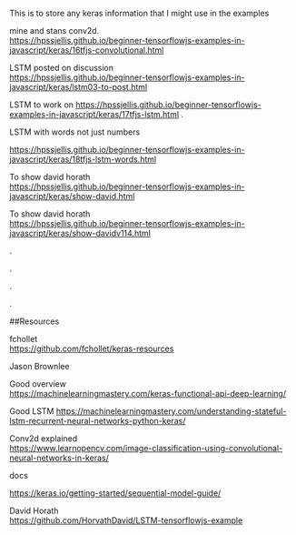 This is to store any keras information that I might use in the examples


mine and stans conv2d.   
https://hpssjellis.github.io/beginner-tensorflowjs-examples-in-javascript/keras/16tfjs-convolutional.html




LSTM posted on discussion  
https://hpssjellis.github.io/beginner-tensorflowjs-examples-in-javascript/keras/lstm03-to-post.html


LSTM to work on
https://hpssjellis.github.io/beginner-tensorflowjs-examples-in-javascript/keras/17tfjs-lstm.html
.

LSTM with words not just numbers

https://hpssjellis.github.io/beginner-tensorflowjs-examples-in-javascript/keras/18tfjs-lstm-words.html



To show david horath   
https://hpssjellis.github.io/beginner-tensorflowjs-examples-in-javascript/keras/show-david.html


To show david horath   
https://hpssjellis.github.io/beginner-tensorflowjs-examples-in-javascript/keras/show-davidv114.html






.






.









.









.


































##Resources



fchollet   
https://github.com/fchollet/keras-resources

Jason Brownlee  

Good overview  
https://machinelearningmastery.com/keras-functional-api-deep-learning/

Good LSTM
https://machinelearningmastery.com/understanding-stateful-lstm-recurrent-neural-networks-python-keras/

Conv2d explained  
https://www.learnopencv.com/image-classification-using-convolutional-neural-networks-in-keras/

docs

https://keras.io/getting-started/sequential-model-guide/

David Horath  
https://github.com/HorvathDavid/LSTM-tensorflowjs-example



